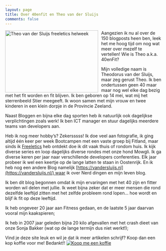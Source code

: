 ```yaml
---
layout: page
title: Over 40enfit en Theo van der Sluijs
comments: false
---
```


<img style="float:left; margin-right:10px" src="https://40enfit.nl/wp-content/uploads/2016/04/Theo-van-der-Sluijs-freeletics-bw-300x200.jpg" alt="Theo van der Sluijs freeletics helweek" width="300" height="200" />Aangezien ik nu al over de 150 blogposts heen ben, leek het me hoog tijd om nog wat meer over mezelf te vertellen! Wie is Theo a.k.a. 40enFit?

Mijn volledige naam is Theodorus van der Sluijs, maar zeg gerust Theo. Ik ben ondertussen geen 40 maar maar nog wel elke dag bezig met het fit worden en fit blijven. Ik ben geboren op 14 mei, wat mij het sterrenbeeld Stier meegeeft. Ik woon samen met mijn vrouw en twee kinderen in een klein dorpje in de Provincie Zeeland.

Naast Bloggen en bijna elke dag sporten heb ik natuurlijk ook dagelijkse verplichtingen zoals werk! Ik ben ICT manager en stuur dagelijks meerdere teams van developers aan.

Heb ik nog meer hobby’s? Zekersssss! Ik doe veel aan fotografie, ik ging altijd één keer per week Bootcampen met een vaste groep bij Fitland, maar sinds ik [Freeletics](https://www.freeletics.com/r/6595686) heb ontdekt doe ik dit vaak thuis of rondom huis. Ik kijk diverse series en loop dagelijks diverse rondes met onze hond Mowgli. Ik ga diverse keren per jaar naar verschillende developers conferenties. Elk jaar probeer ik wel een keertje op de lange latten te staan in Oostenrijk. En ik heb nog een andere Blog namelijk [https://vandersluijs.nl](https://vandersluijs.nl/) waar ik over Nerd dingen en mijn leven blog.

Ik ben dit blog begonnen omdat ik mijn ervaringen met het 40 zijn en fitter worden wil delen met jullie. Ik weet bijna zeker dat er meer mensen die rond dezelfde leeftijd zitten met het zelfde probleem rond lopen&#8230; hoe wordt en blijf ik fit op deze leeftijd.

Ik heb ongeveer 20 jaar aan Fitness gedaan, en de laatste 5 jaar daarvan vooral mijn kaakspieren;

Ik heb in 2007 jaar geleden bijna 20 kilo afgevallen met het crash dieet van onze Sonja Bakker (wat op de lange termijn dus niet werkt!);



Vind je deze site leuk en wil je dat ik meer artikelen schrijf? Koop dan een kop koffie voor me! Bedankt!!
<a href="https://www.buymeacoffee.com/itheo" target="_blank"><img src="https://www.buymeacoffee.com/assets/img/custom_images/orange_img.png" alt="Koop me een koffie" style="height: auto !important;width: auto !important;" ></a>